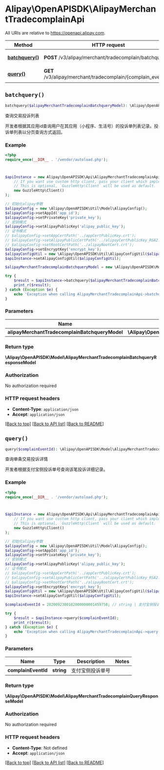 # Alipay\OpenAPISDK\AlipayMerchantTradecomplainApi

All URIs are relative to https://openapi.alipay.com.

Method | HTTP request | Description
------------- | ------------- | -------------
[**batchquery()**](AlipayMerchantTradecomplainApi.md#batchquery) | **POST** /v3/alipay/merchant/tradecomplain/batchquery | 查询交易投诉列表
[**query()**](AlipayMerchantTradecomplainApi.md#query) | **GET** /v3/alipay/merchant/tradecomplain/{complain_event_id} | 查询单条交易投诉详情


## `batchquery()`

```php
batchquery($alipayMerchantTradecomplainBatchqueryModel): \Alipay\OpenAPISDK\Model\AlipayMerchantTradecomplainBatchqueryResponseModel
```

查询交易投诉列表

开发者根据其应用id查询用户在其应用（小程序、生活号）的投诉单列表记录。投诉单列表以分页查询方式返回。

### Example

```php
<?php
require_once(__DIR__ . '/vendor/autoload.php');



$apiInstance = new Alipay\OpenAPISDK\Api\AlipayMerchantTradecomplainApi(
    // If you want use custom http client, pass your client which implements `GuzzleHttp\ClientInterface`.
    // This is optional, `GuzzleHttp\Client` will be used as default.
    new GuzzleHttp\Client()
);

// 初始化alipay参数
$alipayConfig = new \Alipay\OpenAPISDK\Util\Model\AlipayConfig();
$alipayConfig->setAppId('app_id');
$alipayConfig->setPrivateKey('private_key');
// 密钥模式
$alipayConfig->setAlipayPublicKey('alipay_public_key');
// 证书模式
// $alipayConfig->setAppCertPath('../appCertPublicKey.crt');
// $alipayConfig->setAlipayPublicCertPath('../alipayCertPublicKey_RSA2.crt');
// $alipayConfig->setRootCertPath('../alipayRootCert.crt');
$alipayConfig->setEncryptKey('encrypt_key');
$alipayConfigUtil = new \Alipay\OpenAPISDK\Util\AlipayConfigUtil($alipayConfig);
$apiInstance->setAlipayConfigUtil($alipayConfigUtil);

$alipayMerchantTradecomplainBatchqueryModel = new \Alipay\OpenAPISDK\Model\AlipayMerchantTradecomplainBatchqueryModel(); // \Alipay\OpenAPISDK\Model\AlipayMerchantTradecomplainBatchqueryModel

try {
    $result = $apiInstance->batchquery($alipayMerchantTradecomplainBatchqueryModel);
    print_r($result);
} catch (Exception $e) {
    echo 'Exception when calling AlipayMerchantTradecomplainApi->batchquery: ', $e->getMessage(), PHP_EOL;
}
```

### Parameters

Name | Type | Description  | Notes
------------- | ------------- | ------------- | -------------
 **alipayMerchantTradecomplainBatchqueryModel** | **\Alipay\OpenAPISDK\Model\AlipayMerchantTradecomplainBatchqueryModel**|  | [optional]

### Return type

**\Alipay\OpenAPISDK\Model\AlipayMerchantTradecomplainBatchqueryResponseModel**

### Authorization

No authorization required

### HTTP request headers

- **Content-Type**: `application/json`
- **Accept**: `application/json`

[[Back to top]](#) [[Back to API list]](../../README.md#api-endpoints)
[[Back to README]](../../README.md)

## `query()`

```php
query($complainEventId): \Alipay\OpenAPISDK\Model\AlipayMerchantTradecomplainQueryResponseModel
```

查询单条交易投诉详情

开发者根据支付宝侧投诉单号查询该笔投诉详细记录。

### Example

```php
<?php
require_once(__DIR__ . '/vendor/autoload.php');



$apiInstance = new Alipay\OpenAPISDK\Api\AlipayMerchantTradecomplainApi(
    // If you want use custom http client, pass your client which implements `GuzzleHttp\ClientInterface`.
    // This is optional, `GuzzleHttp\Client` will be used as default.
    new GuzzleHttp\Client()
);

// 初始化alipay参数
$alipayConfig = new \Alipay\OpenAPISDK\Util\Model\AlipayConfig();
$alipayConfig->setAppId('app_id');
$alipayConfig->setPrivateKey('private_key');
// 密钥模式
$alipayConfig->setAlipayPublicKey('alipay_public_key');
// 证书模式
// $alipayConfig->setAppCertPath('../appCertPublicKey.crt');
// $alipayConfig->setAlipayPublicCertPath('../alipayCertPublicKey_RSA2.crt');
// $alipayConfig->setRootCertPath('../alipayRootCert.crt');
$alipayConfig->setEncryptKey('encrypt_key');
$alipayConfigUtil = new \Alipay\OpenAPISDK\Util\AlipayConfigUtil($alipayConfig);
$apiInstance->setAlipayConfigUtil($alipayConfigUtil);

$complainEventId = 2020092300102000000001459758; // string | 支付宝侧投诉单号

try {
    $result = $apiInstance->query($complainEventId);
    print_r($result);
} catch (Exception $e) {
    echo 'Exception when calling AlipayMerchantTradecomplainApi->query: ', $e->getMessage(), PHP_EOL;
}
```

### Parameters

Name | Type | Description  | Notes
------------- | ------------- | ------------- | -------------
 **complainEventId** | **string**| 支付宝侧投诉单号 |

### Return type

**\Alipay\OpenAPISDK\Model\AlipayMerchantTradecomplainQueryResponseModel**

### Authorization

No authorization required

### HTTP request headers

- **Content-Type**: Not defined
- **Accept**: `application/json`

[[Back to top]](#) [[Back to API list]](../../README.md#api-endpoints)
[[Back to README]](../../README.md)
